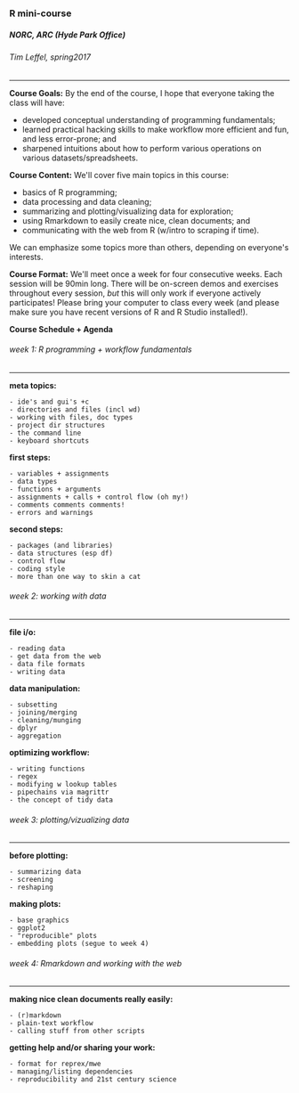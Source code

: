 ### R mini-course 
##### NORC, ARC (Hyde Park Office)
###### Tim Leffel, spring2017 
<hr>

**Course Goals:** By the end of the course, I hope that everyone taking the class will have: 

- developed conceptual understanding of programming fundamentals; 
- learned practical hacking skills to make workflow more efficient and fun, and less error-prone; and
- sharpened intuitions about how to perform various operations on various datasets/spreadsheets. 


**Course Content:** We'll cover five main topics in this course:

- basics of R programming; 
- data processing and data cleaning; 
- summarizing and plotting/visualizing data for exploration; 
- using Rmarkdown to easily create nice, clean documents; and
- communicating with the web from R (w/intro to scraping if time).

We can emphasize some topics more than others, depending on everyone's interests.


**Course Format:** We'll meet once a week for four consecutive weeks. Each session will be 90min long. There will be on-screen demos and exercises throughout every session, *but* this will only work if everyone actively participates! Please bring your computer to class every week (and please make sure you have recent versions of R and R Studio installed!). 

**Course Schedule + Agenda**

###### week 1: R programming + workflow fundamentals 
<hr>

**meta topics:**

	- ide's and gui's +c
	- directories and files (incl wd)
	- working with files, doc types
	- project dir structures
	- the command line
	- keyboard shortcuts

**first steps:**

	- variables + assignments
	- data types 
	- functions + arguments
	- assignments + calls + control flow (oh my!)
	- comments comments comments!
	- errors and warnings
	
**second steps:**

	- packages (and libraries)
	- data structures (esp df)
	- control flow
	- coding style
	- more than one way to skin a cat


<!-- **link to [week 1 slides](#link)**

**link to [week 1 code](#link)**

**link to [week 1 reading](#link)**

**link to [week 1 exercises](#link)** -->

###### week 2: working with data
<hr>


**file i/o:**

	- reading data
	- get data from the web
	- data file formats
	- writing data
	
**data manipulation:**

	- subsetting
	- joining/merging
	- cleaning/munging 
	- dplyr
	- aggregation  

**optimizing workflow:**

	- writing functions
	- regex
	- modifying w lookup tables
	- pipechains via magrittr
	- the concept of tidy data


<!-- **link to [week 2 slides](#link)**

**link to [week 2 code](#link)**

**link to [week 2 reading](#link)**

**link to [week 2 exercises](#link)** -->

###### week 3: plotting/vizualizing data
<hr>


**before plotting:**

	- summarizing data
	- screening
	- reshaping
	
**making plots:**

	- base graphics
	- ggplot2
	- "reproducible" plots
	- embedding plots (segue to week 4)

<!-- **link to [week 3 slides](#link)**

**link to [week 3 code](#link)**

**link to [week 3 reading](#link)**

**link to [week 3 exercises](#link)** -->


###### week 4: Rmarkdown and working with the web
<hr>

**making nice clean documents really easily:**

	- (r)markdown
	- plain-text workflow
	- calling stuff from other scripts

**getting help and/or sharing your work:**

	- format for reprex/mwe
	- managing/listing dependencies
	- reproducibility and 21st century science


<!-- **link to [week 4 slides](#link)**

**link to [week 4 code](#link)**

**link to [week 4 reading](#link)**

**link to [week 4 exercises](#link)** -->



<!-- NOTES TO SELF:
	- annotating specific cells (making records)
	- joining tables
	- 
 -->
